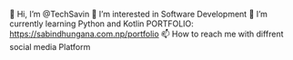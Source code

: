 👋 Hi, I’m @TechSavin
👀 I’m interested in Software Development
🌱 I’m currently learning Python and Kotlin
PORTFOLIO: https://sabindhungana.com.np/portfolio
📫 How to reach me with diffrent social media Platform
